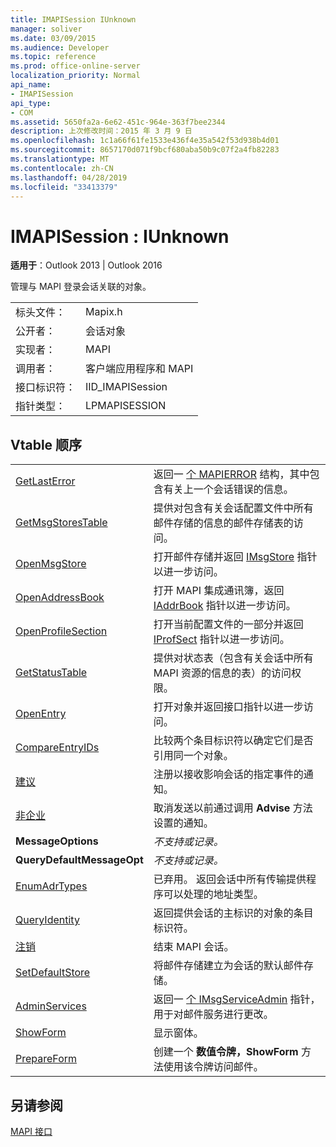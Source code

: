 ```yaml
---
title: IMAPISession IUnknown
manager: soliver
ms.date: 03/09/2015
ms.audience: Developer
ms.topic: reference
ms.prod: office-online-server
localization_priority: Normal
api_name:
- IMAPISession
api_type:
- COM
ms.assetid: 5650fa2a-6e62-451c-964e-363f7bee2344
description: 上次修改时间：2015 年 3 月 9 日
ms.openlocfilehash: 1c1a66f61fe1533e436f4e35a542f53d938b4d01
ms.sourcegitcommit: 8657170d071f9bcf680aba50b9c07f2a4fb82283
ms.translationtype: MT
ms.contentlocale: zh-CN
ms.lasthandoff: 04/28/2019
ms.locfileid: "33413379"
---
```

# <a name="imapisession--iunknown"></a>IMAPISession : IUnknown

  
  
**适用于**：Outlook 2013 | Outlook 2016 
  
管理与 MAPI 登录会话关联的对象。
  
|||
|:-----|:-----|
|标头文件：  <br/> |Mapix.h  <br/> |
|公开者：  <br/> |会话对象  <br/> |
|实现者：  <br/> |MAPI  <br/> |
|调用者：  <br/> |客户端应用程序和 MAPI  <br/> |
|接口标识符：  <br/> |IID_IMAPISession  <br/> |
|指针类型：  <br/> |LPMAPISESSION  <br/> |
   
## <a name="vtable-order"></a>Vtable 顺序

|||
|:-----|:-----|
|[GetLastError](imapisession-getlasterror.md) <br/> |返回一 [个 MAPIERROR](mapierror.md) 结构，其中包含有关上一个会话错误的信息。  <br/> |
|[GetMsgStoresTable](imapisession-getmsgstorestable.md) <br/> |提供对包含有关会话配置文件中所有邮件存储的信息的邮件存储表的访问。  <br/> |
|[OpenMsgStore](imapisession-openmsgstore.md) <br/> |打开邮件存储并返回 [IMsgStore](imsgstoreimapiprop.md) 指针以进一步访问。  <br/> |
|[OpenAddressBook](imapisession-openaddressbook.md) <br/> |打开 MAPI 集成通讯簿，返回 [IAddrBook](iaddrbookimapiprop.md) 指针以进一步访问。  <br/> |
|[OpenProfileSection](imapisession-openprofilesection.md) <br/> |打开当前配置文件的一部分并返回 [IProfSect](iprofsectimapiprop.md) 指针以进一步访问。  <br/> |
|[GetStatusTable](imapisession-getstatustable.md) <br/> |提供对状态表（包含有关会话中所有 MAPI 资源的信息的表）的访问权限。  <br/> |
|[OpenEntry](imapisession-openentry.md) <br/> |打开对象并返回接口指针以进一步访问。  <br/> |
|[CompareEntryIDs](imapisession-compareentryids.md) <br/> |比较两个条目标识符以确定它们是否引用同一个对象。  <br/> |
|[建议](imapisession-advise.md) <br/> |注册以接收影响会话的指定事件的通知。  <br/> |
|[非企业](imapisession-unadvise.md) <br/> |取消发送以前通过调用 **Advise** 方法设置的通知。  <br/> |
|**MessageOptions** <br/> | *不支持或记录。*  <br/> |
|**QueryDefaultMessageOpt** <br/> | *不支持或记录。*  <br/> |
|[EnumAdrTypes](imapisession-enumadrtypes.md) <br/> |已弃用。 返回会话中所有传输提供程序可以处理的地址类型。  <br/> |
|[QueryIdentity](imapisession-queryidentity.md) <br/> |返回提供会话的主标识的对象的条目标识符。  <br/> |
|[注销](imapisession-logoff.md) <br/> |结束 MAPI 会话。  <br/> |
|[SetDefaultStore](imapisession-setdefaultstore.md) <br/> |将邮件存储建立为会话的默认邮件存储。  <br/> |
|[AdminServices](imapisession-adminservices.md) <br/> |返回一 [个 IMsgServiceAdmin](imsgserviceadminiunknown.md) 指针，用于对邮件服务进行更改。  <br/> |
|[ShowForm](imapisession-showform.md) <br/> |显示窗体。  <br/> |
|[PrepareForm](imapisession-prepareform.md) <br/> |创建一个 **数值令牌，ShowForm** 方法使用该令牌访问邮件。  <br/> |
   
## <a name="see-also"></a>另请参阅



[MAPI 接口](mapi-interfaces.md)

